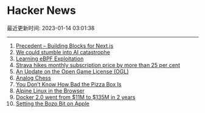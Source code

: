 # Hacker News

最近更新时间: 2023-01-14 03:01:38

--- 
1. [Precedent – Building Blocks for Next.js](https://precedent.vercel.app/) 
2. [We could stumble into AI catastrophe](https://www.cold-takes.com/how-we-could-stumble-into-ai-catastrophe/) 
3. [Learning eBPF Exploitation](https://stdnoerr.github.io/writeup/2022/08/21/eBPF-exploitation-(ft.-D-3CTF-d3bpf).html) 
4. [Strava hikes monthly subscription price by more than 25 per cent](https://www.bikeradar.com/news/strava-hikes-monthly-subscription-cost-by-more-than-25-per-cent/) 
5. [An Update on the Open Game License (OGL)](https://www.dndbeyond.com/posts/1423-an-update-on-the-open-game-license-ogl) 
6. [Analog Chess](https://github.com/ehulinsky/AnalogChess/blob/main/README.md) 
7. [You Don’t Know How Bad the Pizza Box Is](https://www.theatlantic.com/technology/archive/2023/01/pizza-delivery-box-design-soggy/672712/) 
8. [Alpine Linux in the Browser](https://bellard.org/jslinux/vm.html?url=alpine-x86.cfg&mem=192) 
9. [Docker 2.0 went from $11M to $135M in 2 years](https://sacra.com/p/docker-plg-pivot/) 
10. [Setting the Bozo Bit on Apple](https://blog.metaobject.com/2023/01/setting-bozo-bit-on-apple.html) 
